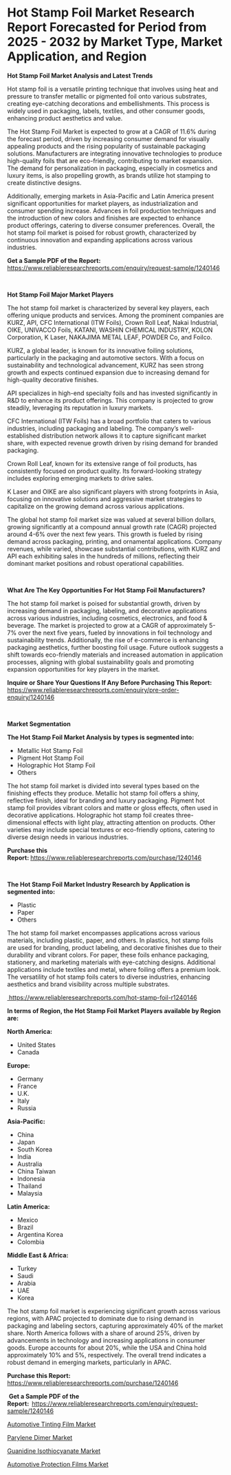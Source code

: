 <p><h1>Hot Stamp Foil Market Research Report Forecasted for Period from 2025 -  2032 by Market Type, Market Application, and Region</h1></p><p><strong>Hot Stamp Foil Market Analysis and Latest Trends</strong></p>
<p><p>Hot stamp foil is a versatile printing technique that involves using heat and pressure to transfer metallic or pigmented foil onto various substrates, creating eye-catching decorations and embellishments. This process is widely used in packaging, labels, textiles, and other consumer goods, enhancing product aesthetics and value.</p><p>The Hot Stamp Foil Market is expected to grow at a CAGR of 11.6% during the forecast period, driven by increasing consumer demand for visually appealing products and the rising popularity of sustainable packaging solutions. Manufacturers are integrating innovative technologies to produce high-quality foils that are eco-friendly, contributing to market expansion. The demand for personalization in packaging, especially in cosmetics and luxury items, is also propelling growth, as brands utilize hot stamping to create distinctive designs.</p><p>Additionally, emerging markets in Asia-Pacific and Latin America present significant opportunities for market players, as industrialization and consumer spending increase. Advances in foil production techniques and the introduction of new colors and finishes are expected to enhance product offerings, catering to diverse consumer preferences. Overall, the hot stamp foil market is poised for robust growth, characterized by continuous innovation and expanding applications across various industries.</p></p>
<p><strong>Get a Sample PDF of the Report:&nbsp;</strong> <a href="https://www.reliableresearchreports.com/enquiry/request-sample/1240146?utm_campaign=48&utm_medium=2&utm_source=Github&utm_content=ia&utm_term=30012025&utm_id=hot-stamp-foil">https://www.reliableresearchreports.com/enquiry/request-sample/1240146</a></p>
<p>&nbsp;</p>
<p><strong>Hot Stamp Foil Major Market Players</strong></p>
<p><p>The hot stamp foil market is characterized by several key players, each offering unique products and services. Among the prominent companies are KURZ, API, CFC International (ITW Foils), Crown Roll Leaf, Nakai Industrial, OIKE, UNIVACCO Foils, KATANI, WASHIN CHEMICAL INDUSTRY, KOLON Corporation, K Laser, NAKAJIMA METAL LEAF, POWDER Co, and Foilco.</p><p>KURZ, a global leader, is known for its innovative foiling solutions, particularly in the packaging and automotive sectors. With a focus on sustainability and technological advancement, KURZ has seen strong growth and expects continued expansion due to increasing demand for high-quality decorative finishes.</p><p>API specializes in high-end specialty foils and has invested significantly in R&D to enhance its product offerings. This company is projected to grow steadily, leveraging its reputation in luxury markets.</p><p>CFC International (ITW Foils) has a broad portfolio that caters to various industries, including packaging and labeling. The company’s well-established distribution network allows it to capture significant market share, with expected revenue growth driven by rising demand for branded packaging.</p><p>Crown Roll Leaf, known for its extensive range of foil products, has consistently focused on product quality. Its forward-looking strategy includes exploring emerging markets to drive sales.</p><p>K Laser and OIKE are also significant players with strong footprints in Asia, focusing on innovative solutions and aggressive market strategies to capitalize on the growing demand across various applications.</p><p>The global hot stamp foil market size was valued at several billion dollars, growing significantly at a compound annual growth rate (CAGR) projected around 4-6% over the next few years. This growth is fueled by rising demand across packaging, printing, and ornamental applications. Company revenues, while varied, showcase substantial contributions, with KURZ and API each exhibiting sales in the hundreds of millions, reflecting their dominant market positions and robust operational capabilities.</p></p>
<p>&nbsp;</p>
<p><strong>What Are The Key Opportunities For Hot Stamp Foil Manufacturers?</strong></p>
<p><p>The hot stamp foil market is poised for substantial growth, driven by increasing demand in packaging, labeling, and decorative applications across various industries, including cosmetics, electronics, and food & beverage. The market is projected to grow at a CAGR of approximately 5-7% over the next five years, fueled by innovations in foil technology and sustainability trends. Additionally, the rise of e-commerce is enhancing packaging aesthetics, further boosting foil usage. Future outlook suggests a shift towards eco-friendly materials and increased automation in application processes, aligning with global sustainability goals and promoting expansion opportunities for key players in the market.</p></p>
<p><strong>Inquire or Share Your Questions If Any Before Purchasing This Report:</strong> <a href="https://www.reliableresearchreports.com/enquiry/pre-order-enquiry/1240146?utm_campaign=48&utm_medium=2&utm_source=Github&utm_content=ia&utm_term=30012025&utm_id=hot-stamp-foil">https://www.reliableresearchreports.com/enquiry/pre-order-enquiry/1240146</a></p>
<p>&nbsp;</p>
<p><strong>Market Segmentation</strong></p>
<p><strong>The Hot Stamp Foil Market Analysis by types is segmented into:</strong></p>
<p><ul><li>Metallic Hot Stamp Foil</li><li>Pigment Hot Stamp Foil</li><li>Holographic Hot Stamp Foil</li><li>Others</li></ul></p>
<p><p>The hot stamp foil market is divided into several types based on the finishing effects they produce. Metallic hot stamp foil offers a shiny, reflective finish, ideal for branding and luxury packaging. Pigment hot stamp foil provides vibrant colors and matte or gloss effects, often used in decorative applications. Holographic hot stamp foil creates three-dimensional effects with light play, attracting attention on products. Other varieties may include special textures or eco-friendly options, catering to diverse design needs in various industries.</p></p>
<p><strong>Purchase this Report:&nbsp;</strong><a href="https://www.reliableresearchreports.com/purchase/1240146?utm_campaign=48&utm_medium=2&utm_source=Github&utm_content=ia&utm_term=30012025&utm_id=hot-stamp-foil">https://www.reliableresearchreports.com/purchase/1240146</a></p>
<p>&nbsp;</p>
<p><strong>The Hot Stamp Foil Market Industry Research by Application is segmented into:</strong></p>
<p><ul><li>Plastic</li><li>Paper</li><li>Others</li></ul></p>
<p><p>The hot stamp foil market encompasses applications across various materials, including plastic, paper, and others. In plastics, hot stamp foils are used for branding, product labeling, and decorative finishes due to their durability and vibrant colors. For paper, these foils enhance packaging, stationery, and marketing materials with eye-catching designs. Additional applications include textiles and metal, where foiling offers a premium look. The versatility of hot stamp foils caters to diverse industries, enhancing aesthetics and brand visibility across multiple substrates.</p></p>
<p><a href="https://www.reliableresearchreports.com/hot-stamp-foil-r1240146?utm_campaign=48&utm_medium=2&utm_source=Github&utm_content=ia&utm_term=30012025&utm_id=hot-stamp-foil">&nbsp;https://www.reliableresearchreports.com/hot-stamp-foil-r1240146</a></p>
<p><strong>In terms of Region, the Hot Stamp Foil Market Players available by Region are:</strong></p>
<p>
    <p> <strong> North America: </strong>
        <ul>
            <li>United States</li>
            <li>Canada</li>
        </ul>
        </p> 
    <p> <strong> Europe: </strong>
        <ul>
            <li>Germany</li>
            <li>France</li>
            <li>U.K.</li>
            <li>Italy</li>
            <li>Russia</li>
        </ul>
        </p> 
    <p> <strong> Asia-Pacific: </strong>
        <ul>
            <li>China</li>
            <li>Japan</li>
            <li>South Korea</li>
            <li>India</li>
            <li>Australia</li>
            <li>China Taiwan</li>
            <li>Indonesia</li>
            <li>Thailand</li>
            <li>Malaysia</li>
        </ul>
        </p> 
    <p> <strong> Latin America: </strong>
        <ul>
            <li>Mexico</li>
            <li>Brazil</li>
            <li>Argentina Korea</li>
            <li>Colombia</li>
        </ul>
        </p> 
    <p> <strong> Middle East & Africa: </strong>
        <ul>
            <li>Turkey</li>
            <li>Saudi</li>
            <li>Arabia</li>
            <li>UAE</li>
            <li>Korea</li>
        </ul>
    </p>
    </p>
<p><p>The hot stamp foil market is experiencing significant growth across various regions, with APAC projected to dominate due to rising demand in packaging and labeling sectors, capturing approximately 40% of the market share. North America follows with a share of around 25%, driven by advancements in technology and increasing applications in consumer goods. Europe accounts for about 20%, while the USA and China hold approximately 10% and 5%, respectively. The overall trend indicates a robust demand in emerging markets, particularly in APAC.</p></p>
<p><strong>Purchase this Report: </strong><a href="https://www.reliableresearchreports.com/purchase/1240146?utm_campaign=48&utm_medium=2&utm_source=Github&utm_content=ia&utm_term=30012025&utm_id=hot-stamp-foil">https://www.reliableresearchreports.com/purchase/1240146</a></p>
<p>&nbsp;<strong>Get a Sample PDF of the Report:&nbsp;&nbsp;</strong><a href="https://www.reliableresearchreports.com/enquiry/request-sample/1240146?utm_campaign=48&utm_medium=2&utm_source=Github&utm_content=ia&utm_term=30012025&utm_id=hot-stamp-foil">https://www.reliableresearchreports.com/enquiry/request-sample/1240146</a></p>
<p><strong></strong></p>
<p><p><a href="https://github.com/dailyspunj47/Market-Research-Report-List-1/blob/main/automotive-tinting-film-market.md?utm_campaign=48&utm_medium=2&utm_source=Github&utm_content=ia&utm_term=30012025&utm_id=hot-stamp-foil">Automotive Tinting Film Market</a></p><p><a href="https://github.com/ajayanhaizan/Market-Research-Report-List-1/blob/main/parylene-dimer-market.md?utm_campaign=48&utm_medium=2&utm_source=Github&utm_content=ia&utm_term=30012025&utm_id=hot-stamp-foil">Parylene Dimer Market</a></p><p><a href="https://github.com/berbelsagwan/Market-Research-Report-List-1/blob/main/guanidine-isothiocyanate-market.md?utm_campaign=48&utm_medium=2&utm_source=Github&utm_content=ia&utm_term=30012025&utm_id=hot-stamp-foil">Guanidine Isothiocyanate Market</a></p><p><a href="https://github.com/muvdibezuh/Market-Research-Report-List-1/blob/main/automotive-protection-films-market.md?utm_campaign=48&utm_medium=2&utm_source=Github&utm_content=ia&utm_term=30012025&utm_id=hot-stamp-foil">Automotive Protection Films Market</a></p></p>